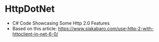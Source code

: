 # HttpDotNet
- C# Code Showcasing Some Http 2.0 Features
- Based on this article: https://www.siakabaro.com/use-http-2-with-httpclient-in-net-6-0/